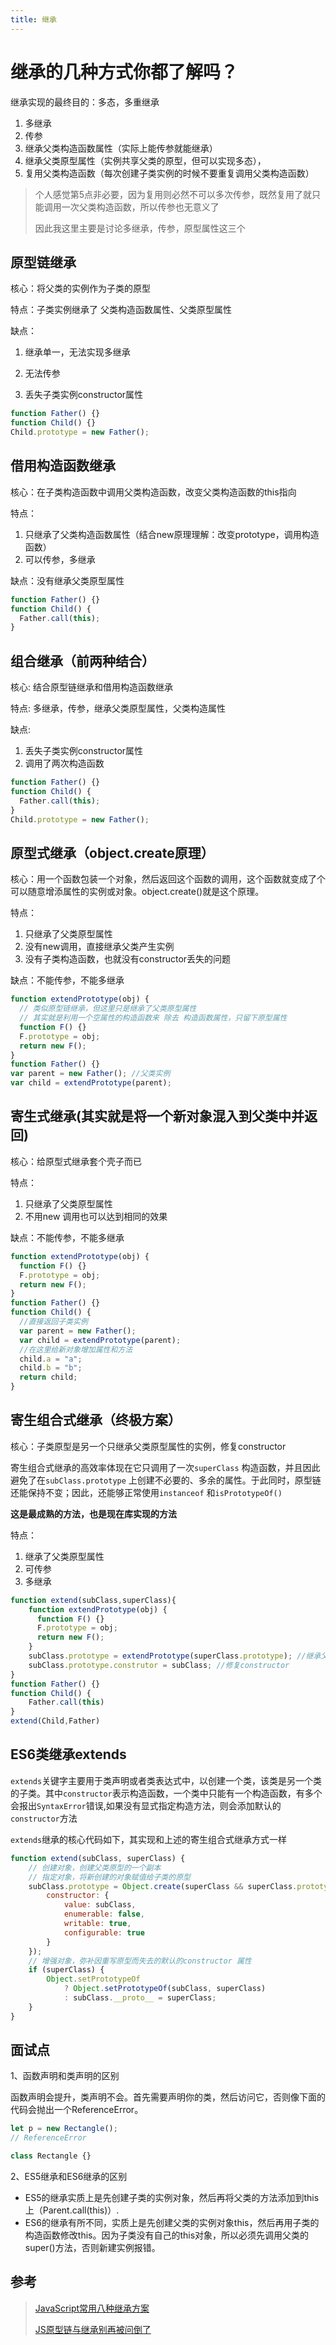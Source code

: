 ```yaml
---
title: 继承
---
```


# 继承的几种方式你都了解吗？

继承实现的最终目的：多态，多重继承

1. 多继承
2. 传参
3. 继承父类构造函数属性（实际上能传参就能继承）
4. 继承父类原型属性（实例共享父类的原型，但可以实现多态），
5. 复用父类构造函数（每次创建子类实例的时候不要重复调用父类构造函数）

> 个人感觉第5点非必要，因为复用则必然不可以多次传参，既然复用了就只能调用一次父类构造函数，所以传参也无意义了
>
> 因此我这里主要是讨论多继承，传参，原型属性这三个

## 原型链继承

核心：将父类的实例作为子类的原型

特点：子类实例继承了 父类构造函数属性、父类原型属性

缺点：

1. 继承单一，无法实现多继承

2. 无法传参

3. 丢失子类实例constructor属性

```js
function Father() {}
function Child() {}
Child.prototype = new Father();
```

## 借用构造函数继承

核心：在子类构造函数中调用父类构造函数，改变父类构造函数的this指向

特点：
1. 只继承了父类构造函数属性（结合new原理理解：改变prototype，调用构造函数）
2. 可以传参，多继承

缺点：没有继承父类原型属性

```js
function Father() {}
function Child() {
  Father.call(this);
}
```
## 组合继承（前两种结合）
核心: 结合原型链继承和借用构造函数继承

特点: 多继承，传参，继承父类原型属性，父类构造属性

缺点: 
1. 丢失子类实例constructor属性
2. 调用了两次构造函数 
```js
function Father() {}
function Child() {
  Father.call(this);
}
Child.prototype = new Father();
```

## 原型式继承（object.create原理）
核心：用一个函数包装一个对象，然后返回这个函数的调用，这个函数就变成了个可以随意增添属性的实例或对象。object.create()就是这个原理。

特点：
1. 只继承了父类原型属性
2. 没有new调用，直接继承父类产生实例
3. 没有子类构造函数，也就没有constructor丢失的问题

缺点：不能传参，不能多继承

```js
function extendPrototype(obj) {
  // 类似原型链继承，但这里只是继承了父类原型属性
  // 其实就是利用一个空属性的构造函数来 除去 构造函数属性，只留下原型属性
  function F() {}
  F.prototype = obj;
  return new F();
}
function Father() {}
var parent = new Father(); //父类实例
var child = extendPrototype(parent);
```

## 寄生式继承(其实就是将一个新对象混入到父类中并返回)
核心：给原型式继承套个壳子而已

特点：
1. 只继承了父类原型属性
2. 不用new 调用也可以达到相同的效果

缺点：不能传参，不能多继承
```js
function extendPrototype(obj) {
  function F() {}
  F.prototype = obj;
  return new F();
}
function Father() {}
function Child() {
  //直接返回子类实例
  var parent = new Father();
  var child = extendPrototype(parent);
  //在这里给新对象增加属性和方法
  child.a = "a";
  child.b = "b";  
  return child;
}
```

## 寄生组合式继承（终极方案）
核心：子类原型是另一个只继承父类原型属性的实例，修复constructor

寄生组合式继承的高效率体现在它只调用了一次`superClass` 构造函数，并且因此避免了在`subClass.prototype` 上创建不必要的、多余的属性。于此同时，原型链还能保持不变；因此，还能够正常使用`instanceof` 和`isPrototypeOf()`

**这是最成熟的方法，也是现在库实现的方法**

特点：
1. 继承了父类原型属性
2. 可传参
3. 多继承
```js
function extend(subClass,superClass){
    function extendPrototype(obj) {
      function F() {}
      F.prototype = obj;
      return new F();
    }
    subClass.prototype = extendPrototype(superClass.prototype); //继承父类原型 constructor被覆盖
    subClass.prototype.construtor = subClass; //修复constructor
}
function Father() {}
function Child() {
    Father.call(this)
}
extend(Child,Father)
```

## ES6类继承extends

`extends`关键字主要用于类声明或者类表达式中，以创建一个类，该类是另一个类的子类。其中`constructor`表示构造函数，一个类中只能有一个构造函数，有多个会报出`SyntaxError`错误,如果没有显式指定构造方法，则会添加默认的 `constructor`方法

`extends`继承的核心代码如下，其实现和上述的寄生组合式继承方式一样

```js
function extend(subClass, superClass) {
    // 创建对象，创建父类原型的一个副本
    // 指定对象，将新创建的对象赋值给子类的原型
    subClass.prototype = Object.create(superClass && superClass.prototype, {
        constructor: {
            value: subClass,
            enumerable: false,
            writable: true,
            configurable: true
        }
    });
    // 增强对象，弥补因重写原型而失去的默认的constructor 属性
    if (superClass) {
        Object.setPrototypeOf 
            ? Object.setPrototypeOf(subClass, superClass) 
            : subClass.__proto__ = superClass;
    }
}
```



## 面试点

1、函数声明和类声明的区别

函数声明会提升，类声明不会。首先需要声明你的类，然后访问它，否则像下面的代码会抛出一个ReferenceError。

```js
let p = new Rectangle(); 
// ReferenceError

class Rectangle {}
```

2、ES5继承和ES6继承的区别

- ES5的继承实质上是先创建子类的实例对象，然后再将父类的方法添加到this上（Parent.call(this)）.
- ES6的继承有所不同，实质上是先创建父类的实例对象this，然后再用子类的构造函数修改this。因为子类没有自己的this对象，所以必须先调用父类的super()方法，否则新建实例报错。



## 参考

> [JavaScript常用八种继承方案](https://juejin.cn/post/6844903696111763470)
>
> [JS原型链与继承别再被问倒了](https://juejin.cn/post/6844903475021627400#heading-0)

